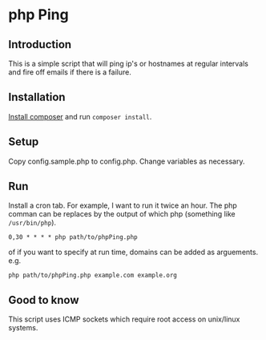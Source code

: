 # php Ping 

## Introduction

This is a simple script that will ping ip's or hostnames at regular intervals and fire off emails if there is a failure.

## Installation

[Install composer](https://getcomposer.org/doc/00-intro.md) and run `composer install`.

## Setup

Copy config.sample.php to config.php. Change variables as necessary.

## Run

Install a cron tab. For example, I want to run it twice an hour. The php comman can be replaces by the output of which php (something like `/usr/bin/php`).

```
0,30 * * * * php path/to/phpPing.php
```

of if you want to specify at run time, domains can be added as arguements. e.g.

```
php path/to/phpPing.php example.com example.org
```

## Good to know 

This script uses ICMP sockets which require root access on unix/linux systems.
